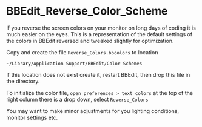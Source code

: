 BBEdit_Reverse_Color_Scheme
===========================

If you reverse the screen colors on your monitor on long days of coding it is much easier on the eyes. This is a representation of the default settings of the colors in BBEdit reversed and tweaked slightly for optimization.

Copy and create the file `Reverse_Colors.bbcolors` to location

`~/Library/Application Support/BBEdit/Color Schemes`

If this location does not exist create it, restart BBEdit, then drop this file in the directory.

To initialize the color file, `open preferences > text colors` at the top of the right column there is a drop down, select `Reverse_Colors`

You may want to make minor adjustments for you lighting conditions, monitor settings etc.
